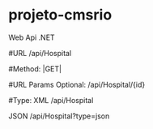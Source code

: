 # projeto-cmsrio

Web Api .NET

#URL
/api/Hospital

#Method:
|GET|

#URL Params
Optional:
/api/Hospital/{id}


#Type:
XML
/api/Hospital

JSON
/api/Hospital?type=json

